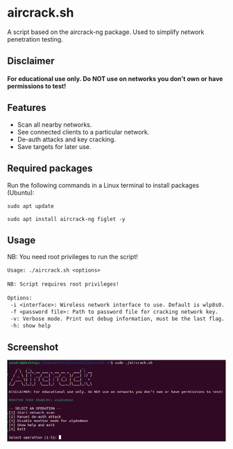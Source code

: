 # aircrack.sh
A script based on the aircrack-ng package. Used to simplify network penetration testing.

## Disclaimer
#### For educational use only. Do NOT use on networks you don't own or have permissions to test!

## Features
 - Scan all nearby networks.
 - See connected clients to a particular network.
 - De-auth attacks and key cracking.
 - Save targets for later use.

## Required packages
Run the following commands in a Linux terminal to install packages (Ubuntu):
```console
sudo apt update
 ```
```console
sudo apt install aircrack-ng figlet -y
 ```
 
## Usage
NB: You need root privileges to run the script!
```console
Usage: ./aircrack.sh <options>

NB: Script requires root privileges!

Options:
 -i <interface>: Wireless network interface to use. Default is wlp8s0.
 -f <password file>: Path to password file for cracking network key.
 -v: Verbose mode. Print out debug information, must be the last flag.
 -h: show help
 ```
 
 ## Screenshot
<img src="screenshots/main-menu.png"/>
